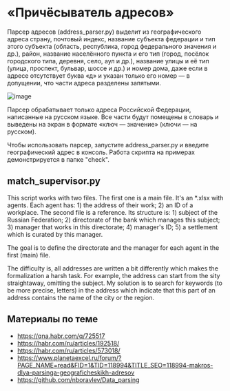 # «Причёсыватель адресов»

Парсер адресов (address_parser.py) выделит из географического адреса страну, почтовый индекс, название субъекта федерации и тип этого субъекта (область, республика, город федерального значения и др.), район, название населённого пункта и его тип (город, посёлок городского типа, деревня, село, аул и др.), название улицы и её тип (улица, проспект, бульвар, шоссе и др.) и номер дома, даже если в адресе отсутствует буква «д» и указан только его номер — в допущении, что части адреса разделены запятыми.

![image](https://github.com/user-attachments/assets/b29c7b13-c140-4352-a8f3-7620dbc53719)

Парсер обрабатывает только адреса Российской Федерации, написанные на русском языке. Все части будут помещены в словарь и выведены на экран в формате «ключ — значение» (ключи — на русском).

Чтобы использовать парсер, запустите address_parser.py и введите географический адрес в консоль. Работа скрипта на примерах демонстрируется в папке "check".

## match_supervisor.py
This script works with two files.
The first one is a main file. It's an *.xlsx with agents. Each agent has: 1) the address of their work; 2) an ID of a workplace.
The second file is a reference. Its structure is: 1) subject of the Russian Federation; 2) directorate of the bank which manages this subject; 3) manager that works in this directorate; 4) manager's ID; 5) a settlement which is curated by this manager.

The goal is to define the directorate and the manager for each agent in the first (main) file.

The difficulty is, all addresses are written a bit differently which makes the formalization a harsh task. For example, the address can start from the sity straightaway, omitting the subject.
My solution is to search for keywords (to be more precise, letters) in the address which indicate that this part of an address contains the name of the city or the region.

## Материалы по теме

- https://qna.habr.com/q/725517
- https://habr.com/ru/articles/192518/
- https://habr.com/ru/articles/573018/
- https://www.planetaexcel.ru/forum/?PAGE_NAME=read&FID=1&TID=118994&TITLE_SEO=118994-makros-dlya-parsinga-geograficheskikh-adresov
- https://github.com/nboravlev/Data_parsing
